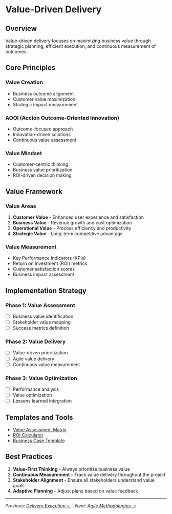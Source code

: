 # Value-Driven Delivery

## Overview

Value-driven delivery focuses on maximizing business value through strategic planning, efficient execution, and continuous measurement of outcomes.

## Core Principles

### Value Creation
- Business outcome alignment
- Customer value maximization
- Strategic impact measurement

### AOOI (Accion Outcome-Oriented Innovation)
- Outcome-focused approach
- Innovation-driven solutions
- Continuous value assessment

### Value Mindset
- Customer-centric thinking
- Business value prioritization
- ROI-driven decision making

## Value Framework

### Value Areas
1. **Customer Value** - Enhanced user experience and satisfaction
2. **Business Value** - Revenue growth and cost optimization
3. **Operational Value** - Process efficiency and productivity
4. **Strategic Value** - Long-term competitive advantage

### Value Measurement
- Key Performance Indicators (KPIs)
- Return on Investment (ROI) metrics
- Customer satisfaction scores
- Business impact assessment

## Implementation Strategy

### Phase 1: Value Assessment
- [ ] Business value identification
- [ ] Stakeholder value mapping
- [ ] Success metrics definition

### Phase 2: Value Delivery
- [ ] Value-driven prioritization
- [ ] Agile value delivery
- [ ] Continuous value measurement

### Phase 3: Value Optimization
- [ ] Performance analysis
- [ ] Value optimization
- [ ] Lessons learned integration

## Templates and Tools

- [Value Assessment Matrix](../appendix/sdlc-tools/value-assessment.md)
- [ROI Calculator](../appendix/sdlc-tools/roi-calculator.md)
- [Business Case Template](../appendix/sdlc-tools/business-case.md)

## Best Practices

1. **Value-First Thinking** - Always prioritize business value
2. **Continuous Measurement** - Track value delivery throughout the project
3. **Stakeholder Alignment** - Ensure all stakeholders understand value goals
4. **Adaptive Planning** - Adjust plans based on value feedback

---

*Previous: [Delivery Execution ←](../delivery-execution/)* | *Next: [Agile Methodologies →](../agile-methodologies/)*
